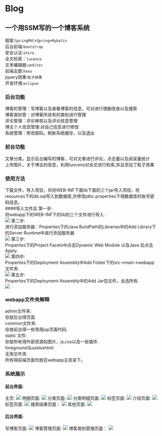 # Blog
## 一个用SSM写的一个博客系统
框架:`SpringMVC+Spring+Mybatis`<br>
后台前端:`bootstrap`<br>
安全认证:`shiro`<br>
全文检索：`lucence`<br>
文本编辑器:`ueditor`<br>
前端主题:`hexo`<br>
jquery效果:`粒子效果`<br>
开发环境:`eclipse`<br>
### 后台功能
博客的管理：写博客以及查看博客的信息，可对进行增删改查以及搜索<br>
博客类别管：对博客所具有的类别进行管理<br>
评论管理：评论审核以及评论信息管理<br>
博主个人信息管理:对自己信息进行修改<br>
系统管理：修改密码，刷新系统缓存，以及退出
### 前台功能
文章分类，显示后台编写的博客，可对文章进行评论，点击量以及阅读量统计<br>
上传图片，关于博主的信息，利用luncene对全文进行检索,并且添加了粒子效果<br>
### 使用方法
下载文件，导入项目，并将WEB-INF下面lib下面的三个jar导入项目，将resources下的db.sql导入到数据库,并修改jdbc.properties下得数据库的账号密码信息。<br>
####导入文件后
第一步:<br>
将webapp下的WEB-INF下的lib的三个文件进行导入.<br>
![](https://github.com/SinceNovember/Blog/blob/master/backgroundimage/1.png)
第二步:<br>
进行添加服务器：Properties下的Java BuildPath的Libraries中的Add Library下的Server Runtime中进行添加服务器<br>
![](https://github.com/SinceNovember/Blog/blob/master/backgroundimage/2.png)
第三步:<br>
Properties下的Project Facets中点击Dynamic Web Module 以及Java 后点击Apply.<br>
![](https://github.com/SinceNovember/Blog/blob/master/backgroundimage/3.png)
第四步:<br>
Properties下的Deployment Assembly中Add Folder下的src->main->webapp文件夹.<br>
![](https://github.com/SinceNovember/Blog/blob/master/backgroundimage/4.png)
第五步:<br>
Properties下的Deployment Assembly中的Add Jar包文件，全选所有.<br>
![](https://github.com/SinceNovember/Blog/blob/master/backgroundimage/5.png)
### webapp文件夹解释
admin文件夹:<br>
存放后台得页面.<br>
common文件夹:<br>
存放前台得一些常用jsp页面代码.<br>
static 文件:<br>
存放所有得外部资源如图片，js,css以及一些插件.<br>
foreground与uselsshtml:<br>
无用文件夹.<br>
所有得前端页面均放在webapp主目录下。<br>
### 系统展示
#### 前台界面:
主页:
![](https://github.com/SinceNovember/Blog/blob/master/backgroundimage/index.png)
明细页面:
![](https://github.com/SinceNovember/Blog/blob/master/backgroundimage/detail.png)
分类页面:
![](https://github.com/SinceNovember/Blog/blob/master/backgroundimage/category.png)
分类明细页面:
![](https://github.com/SinceNovember/Blog/blob/master/backgroundimage/categories.png)
标签页面:
![](https://github.com/SinceNovember/Blog/blob/master/backgroundimage/tags.png)
介绍页面:
![](https://github.com/SinceNovember/Blog/blob/master/backgroundimage/about.png)
标签页面:
![](https://github.com/SinceNovember/Blog/blob/master/backgroundimage/tags.png)
搜索结果页面：
![](https://github.com/SinceNovember/Blog/blob/master/backgroundimage/search.png)
其他页面:
![](https://github.com/SinceNovember/Blog/blob/master/backgroundimage/other.png)
#### 后台界面:
写博客页面:
![](https://github.com/SinceNovember/Blog/blob/master/backgroundimage/writeblog.png)
博客管理页面:
![](https://github.com/SinceNovember/Blog/blob/master/backgroundimage/blogmanager.png)
博客类别管理页面：
![](https://github.com/SinceNovember/Blog/blob/master/backgroundimage/blogtype.png)

